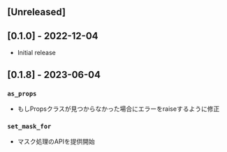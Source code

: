 ## [Unreleased]

## [0.1.0] - 2022-12-04

* Initial release

## [0.1.8] - 2023-06-04

### `as_props`

* もしPropsクラスが見つからなかった場合にエラーをraiseするように修正

### `set_mask_for`

* マスク処理のAPIを提供開始
